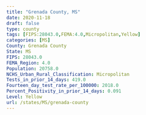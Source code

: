 ```yaml
---
title: "Grenada County, MS"
date: 2020-11-18
draft: false
type: county
tags: [FIPS:28043.0,FEMA:4.0,Micropolitan,Yellow]
categories: [MS]
County: Grenada County
State: MS
FIPS: 28043.0
FEMA_Region: 4.0
Population: 20758.0
NCHS_Urban_Rural_Classification: Micropolitan
Tests_in_prior_14_days: 419.0
Fourteen_day_test_rate_per_100000: 2018.0
Percent_Positivity_in_prior_14_days: 0.091
Level: Yellow
url: /states/MS/grenada-county
---
```



